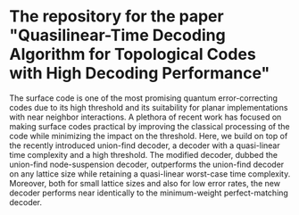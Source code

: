 # The repository for the paper "Quasilinear-Time Decoding Algorithm for Topological Codes with High Decoding Performance"

The surface code is one of the most promising quantum error-correcting codes due to its high threshold and its suitability for planar implementations with near neighbor interactions. A plethora of recent work has focused on making surface codes practical by improving the classical processing of the code while minimizing the impact on the threshold. Here, we build on top of the recently introduced union-find decoder, a decoder with a quasi-linear time complexity and a high threshold. The modified decoder, dubbed the union-find node-suspension decoder, outperforms the union-find decoder on any lattice size while retaining a quasi-linear worst-case time complexity. Moreover, both for small lattice sizes and also for low error rates, the new decoder performs near identically to the minimum-weight perfect-matching decoder.